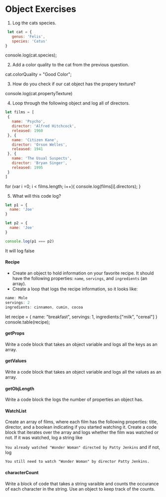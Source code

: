 # Object Exercises

1. Log the cats species.
```js
 let cat = {
   genus: 'Felis',
   species: 'Catus'
}
```
console.log(cat.species);


2. Add a color quality to the cat from the previous question.

cat.colorQuality = "Good Color";

3. How do you check if our cat object has the propery texture?

console.log(cat.propertyTexture)

4. Loop through the following object and log all of directors.
``` js
let films = [
 {
   name: 'Psycho',
   director: 'Alfred Hitchcock',
   released: 1960
 }, {
   name: 'Citizen Kane',
   director: 'Orson Welles',
   released: 1941
 }, {
   name: 'The Usual Suspects',
   director: 'Bryan Singer',
   released: 1995
 }
]

```
for (var i =0; i < films.length; i++){
  console.log(films[i].directors);
}



5. What will this code log?
```js
let p1 = {
  name: 'Joe'
}

let p2 = {
  name: 'Joe'
}

console.log(p1 === p2)

```

It will log false


#### Recipe

* Create an object to hold information on your favorite recipe. It should have the following properties: `name`, `servings`, and `ingredients` (an array).
* Create a loop that logs the recipe information, so it looks like:

```javascript
name: Mole
servings: 2
ingredients: cinnamon, cumin, cocoa
```

let recipe = {
  name: "breakfast",
  servings: 1,
  ingredients:["milk", "cereal"]
}
console.table(recipe);



#### getProps
Write a code block that takes an object variable and logs all the keys as an array.


#### getValues
Write a code block that takes an object variable and logs all the values as an array.

#### getObjLength
Write a code block the logs the number of properties an object has.

#### WatchList
Create an array of films, where each film has the following properties: title, director, and a boolean indicating if you started watching it.
Create a code block that iterates over the array and logs whether the film was watched or not. If it was watched, log a string like

`You already watched "Wonder Woman" directed by Patty Jenkins`
and if not, log

`You still need to watch "Wonder Woman" by director Patty Jenkins. `

#### characterCount
Write a block of code that takes a string varaible and counts the occurance of each character in the string. Use an object to keep track of the counts.
